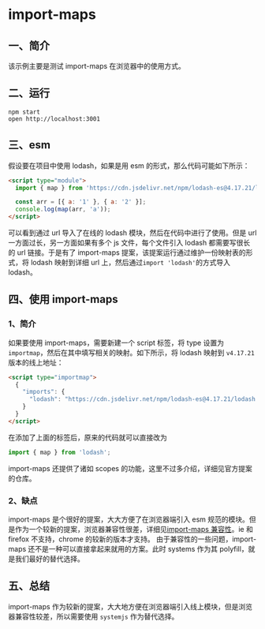 # import-maps

## 一、简介

该示例主要是测试 import-maps 在浏览器中的使用方式。

## 二、运行

```shell
npm start
open http://localhost:3001
```

## 三、esm

假设要在项目中使用 lodash，如果是用 esm 的形式，那么代码可能如下所示：

```html
<script type="module">
  import { map } from 'https://cdn.jsdelivr.net/npm/lodash-es@4.17.21/lodash.min.js';

  const arr = [{ a: '1' }, { a: '2' }];
  console.log(map(arr, 'a'));
</script>
```

可以看到通过 url 导入了在线的 lodash 模块，然后在代码中进行了使用。但是 url 一方面过长，另一方面如果有多个 js 文件，每个文件引入 lodash 都需要写很长的 url 链接。于是有了 import-maps 提案，该提案运行通过维护一份映射表的形式，将 lodash 映射到详细 url 上，然后通过`import 'lodash'`的方式导入 lodash。

## 四、使用 import-maps

### 1、简介

如果要使用 import-maps，需要新建一个 script 标签，将 type 设置为`importmap`，然后在其中填写相关的映射。如下所示，将 lodash 映射到 `v4.17.21` 版本的线上地址：

```html
<script type="importmap">
  {
    "imports": {
      "lodash": "https://cdn.jsdelivr.net/npm/lodash-es@4.17.21/lodash.min.js"
    }
  }
</script>
```

在添加了上面的标签后，原来的代码就可以直接改为

```js
import { map } from 'lodash';
```

import-maps 还提供了诸如 scopes 的功能，这里不过多介绍，详细见官方提案的仓库。

### 2、缺点

import-maps 是个很好的提案，大大方便了在浏览器端引入 esm 规范的模块。但是作为一个较新的提案，浏览器兼容性很差，详细见[import-maps 兼容性](https://caniuse.com/?search=import-maps)。ie 和 firefox 不支持，chrome 的较新的版本才支持。
由于兼容性的一些问题，import-maps 还不是一种可以直接拿起来就用的方案。此时 systems 作为其 polyfill，就是我们最好的替代选择。

## 五、总结

import-maps 作为较新的提案，大大地方便在浏览器端引入线上模块，但是浏览器兼容性较差，所以需要使用 `systemjs` 作为替代选择。
